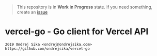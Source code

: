 > This repository is in __Work in Progress__ state. If you need something, create an [issue](https://github.com/ondrejsika/vercel-go/issues/new)


# vercel-go - Go client for Vercel API

    2019 Ondrej Sika <ondrej@ondrejsika.com>
    https://github.com/ondrejsika/vercel-go

